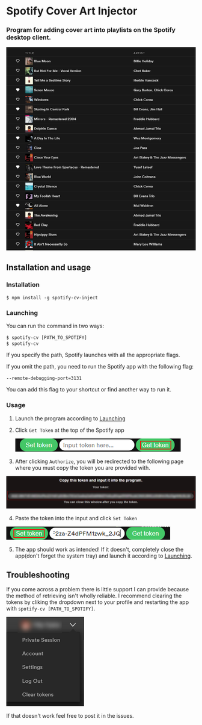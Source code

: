 # Spotify Cover Art Injector

### Program for adding cover art into playlists on the Spotify desktop client.

![Preview](images/preview.png)

## Installation and usage
### Installation
```
$ npm install -g spotify-cv-inject
```
### Launching
You can run the command in two ways:
```
$ spotify-cv [PATH_TO_SPOTIFY]
$ spotify-cv
```
If you specify the path, Spotify launches with all the appropriate flags. 

If you omit the path, you need to run the Spotify app with the following flag:
```
--remote-debugging-port=3131
```
You can add this flag to your shortcut or find another way to run it.

### Usage
1. Launch the program according to [Launching](###launching)
2. Click `Get Token` at the top of the Spotify app
   
   ![Get Token](images/get.png)

3. After clicking `Authorize`, you will be redirected to the following page where you must copy the token you are provided with.

![Copy Token](images/token.png)

4. Paste the token into the input and click `Set Token`

![Set Token](images/copied.png)

5. The app should work as intended! If it doesn't, completely close the app(don't forget the system tray) and launch it according to [Launching](###launching).

## Troubleshooting
If you come across a problem there is little support I can provide because the method of retrieving isn't wholly reliable. I recommend clearing the tokens by cliking the dropdown next to your profile and restarting the app with `spotify-cv [PATH_TO_SPOTIFY]`.

![Clear Tokens](images/clear.png)

If that doesn't work feel free to post it in the issues.